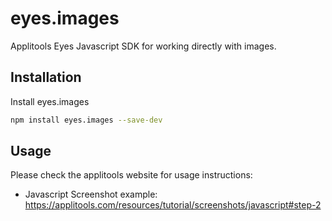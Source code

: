 eyes.images
===========

Applitools Eyes Javascript SDK for working directly with images.

## Installation

Install eyes.images

```bash
npm install eyes.images --save-dev
```

## Usage

Please check the applitools website for usage instructions:

- Javascript Screenshot example: https://applitools.com/resources/tutorial/screenshots/javascript#step-2
